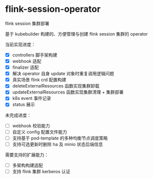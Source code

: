 # flink-session-operator
flink session 集群部署

基于 kubebuilder 构建的、方便管理与创建 flink session 集群的 operator

当前实现进度：

- [x] controllers 脚手架构建
- [x] webhook 适配
- [x] finalizer 适配
- [x] 解决 operator 自身 update 对象时重复调用逻辑问题
- [x] 真实场景 flink crd 配置构建
- [x] deleteExternalResources 函数实现集群卸载
- [x] updateExternalResources 函数实现集群清理 + 集群部署
- [x] k8s event 事件记录
- [x] status 展示

未完成进度：

- [ ] webhook 校验能力
- [ ] 自定义 config 配置文件能力
- [ ] 支持基于 pod-template 的多种均衡节点调度策略
- [ ] 支持可选更新时删除 ha 及 minio 状态后端信息

需要支持的扩展能力：

- [ ] 多架构构建适配
- [ ] 支持 flink 集群 kerberos 认证
